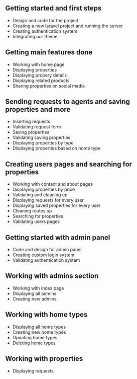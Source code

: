 ## Getting started and first steps
- Design and code for the project
- Creating a new laravel project and running the server
- Creating authentication system
- Integrating our theme
## Getting main features done
- Working with home page
- Displaying properties
- Displaying propery details
- Displaying related products
- Sharing properties on social media
## Sending requests to agents and saving properties and more
- Inserting requests
- Validating request form
- Saving properties
- Validating saving properties
- Displaying properties by type 
- Displaying properties based on 
home type

## Creating users pages and searching for properties
- Working with contact and about pages
- Displaying properties by price
- Validating and cleaning up
- Displaying requests for every user
- Displaying saved properties for every 
user
- Cleaning routes up
- Searching for properties
- Validating users pages

## Getting started with admin panel
- Code and design for admin panel
- Creating custom login system
- Validating authentication system

## Working with admins section
- Working with index page
- Displaying all admins
- Creating new admins

## Working with home types
- Displaying all home types
- Creating new home types
- Updating home types
- Deleting home types

## Working with properties
- Displaying requests
